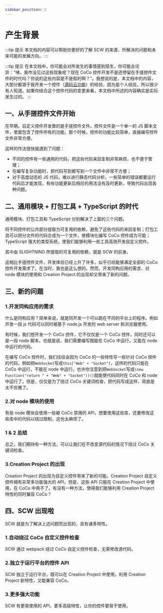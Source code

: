 ```yaml
---
sidebar_position: 2
---
```


# 产生背景

:::tip 提示
本文档的内容可以帮助你更好的了解 SCW 的来源、所解决的问题和未来可能的发展方向。
:::

:::tip 提示
在本文档中，你可能会对所发生的事情感到陌生，你可能会诧异：“咦，我咋没见过这些现象呢？现在 CoCo 控件开发不是还停留在手搓控件文件的时代吗？你说的这些内容是不是假的啊？”。我想说的是，本文档中的内容，大部分都源于我开发一个控件（[源码云功能](https://s-lightning.github.io/Kitten-Cloud-Function/?latest)）的经验，因为是个人经验，所以很少有人知道。如果你结合这个控件代码的变更来看，本文档中所述的内容确实是实际发生过的。
:::

## 一、从手搓控件文件开始

在早期，自定义控件开发靠的是手搓控件文件。控件文件是一个单一的 JS 脚本文件，里面包含了控件所有的功能。那个时候，控件的功能比较简单，直接编写控件文件非常方便。

这样的作法很快就遇到了问题：
- 不同的控件有一些通用的代码，把这些代码来回复制非常麻烦，也不便于管理；
- 在编写复杂功能时，把代码写到都写到一个文件中非常不方便；
- 对于高度动态的 JS 代码，难以进行静态代码分析，一些简单的错误都要运行代码后才能发现，有些功能更新后相应的用法没有及时更新，导致代码出现各种问题。

## 二、通用模块 + 打包工具 + TypeScript 的时代

通用模块、打包工具和 TypeScript 分别解决了上面的三个问题。

将不同控件的公共部分提取为可复用的依赖，避免了这些代码的来回复制；打包工具可以把分文件的代码合成为一个文件，使模块化编写 CoCo 控件成为可能；TypeScript 强大的类型系统，使我们能够利用一些工具高效开发自定义控件。

其中由 SLIGHTNING 所提取的可复用的依赖，就是 SCW 的前身。

这相比手搓控件文件，开发体验已经上升了许多，似乎已经能够满足全部的 CoCo 控件开发需求了。在当时，我也是这么想的。然而，开发同构应用的需求、对 node 模块的使用和 Creation Project 的出现却又带来了新的问题。

## 三、新的问题

### 1.开发同构应用的需求

什么是同构应用？简单来说，就是同开发一个可以跑在不同的平台上的程序。例如开发一段 js 代码可以同时被基于 node.js 开发的 web server 和浏览器使用。

有时候，我们想开发一个 CoCo 控件，它不仅仅是一个 CoCo 控件，同时还可以是一段 node 脚本。也就是说，我们需要编写既能在 CoCo 中运行，又能在 node 中运行的代码。

在编写 CoCo 控件时，我们往往会因为 CoCo 的一些特性写一些针对 CoCo 控件的代码，例如把`WebSocket`写成`this["Web" + "Socket"]`，这样的代码只能在 CoCo 中运行，不能在 node 中运行。也许你注意到把`WebSocket`写成`(new Function("return " + "Web" + "Socket"))()`就能使代码同时在 CoCo 和 node 中运行了。但是，仅仅是为了绕过 CoCo 关键词检查，把代码写成这样，简直是太不优雅了。

### 2.对 node 模块的使用

有些 node 模块会使用一些被 CoCo 禁用的 API，想要使用这些库，还要修改这些库中的代码以绕过限制，这也太麻烦了。

### 1 & 2 总结

总之，我们期待有一种方法，可以让我们在不改变源代码的情况下绕过 CoCo 关键词检查。

### 3.Creation Project 的出现

Creation Project 的出现为自定义控件带来了新的可能。Creation Project 自定义控件拥有非常多功能强大的 API，但是，这些 API 只能在 Creation Project 中使用，在 CoCo 中用不了。有没有一种方法，使得我们能够利用 Creation Project 特性的同时兼容 CoCo？

## 四、SCW 出现啦

SCW 就是为了解决上述问题而出现的，具有诸多特性。

### 1.自动绕过 CoCo 自定义控件检查

SCW 通过 webpack 绕过 CoCo 自定义控件检查，无需修改源代码。

### 2.独立于运行平台的控件 API

SCW 独立于运行平台，既可以在 Creation Project 中使用，利用 Creation Project 新特性，又能兼容 CoCo。

### 3.更多强大功能

SCW 有更易使用的 API，更多高级特性，让你的控件更易于使用。

